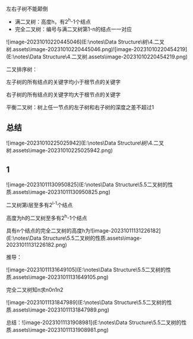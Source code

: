 左右子树不能颠倒



- 满二叉树：高度h，有2<sup>h</sup>-1个结点
- 完全二叉树：编号与满二叉树第1-n的结点一一对应

![image-20231010220445046](E:\notes\Data Structure\树\4.二叉树.assets\image-20231010220445046.png)![image-20231010220454219](E:\notes\Data Structure\4.二叉树.assets\image-20231010220454219.png)



二叉排序树：

左子树的所有结点的关键字均小于根节点的关键字

右子树的所有结点的关键字均大于根节点的关键字



平衡二叉树：树上任一节点的左子树和右子树的深度之差不超过1



 

## 总结

![image-20231010225025942](E:\notes\Data Structure\树\4.二叉树.assets\image-20231010225025942.png)

## 1

![image-20231011130950825](E:\notes\Data Structure\5.5二叉树的性质.assets\image-20231011130950825.png)

二叉树第i层至多有2<sup>i-1</sup>个结点

高度为h的二叉树至多有2<sup>h</sup>-1个结点



具有n个结点的完全二叉树的高度h为![image-20231011131226182](E:\notes\Data Structure\5.5二叉树的性质.assets\image-20231011131226182.png)



推导：

![image-20231011131649105](E:\notes\Data Structure\5.5二叉树的性质.assets\image-20231011131649105.png)

完全二叉树知n求n0n1n2

![image-20231011131847989](E:\notes\Data Structure\5.5二叉树的性质.assets\image-20231011131847989.png)

总结：![image-20231011131908981](E:\notes\Data Structure\5.5二叉树的性质.assets\image-20231011131908981.png)